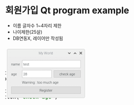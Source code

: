 # 회원가입 Qt program example
- 이름 글자수 1~4자리 제한
- 나이제한(25살)
- DB연동X, 레이어만 작성됨

![qt_image](./qt_image.png)